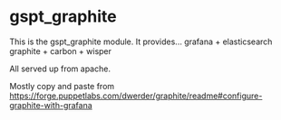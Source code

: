# gspt_graphite #

This is the gspt_graphite module. It provides...
grafana + elasticsearch 
graphite + carbon + wisper
 
All served up from apache. 

Mostly copy and paste from https://forge.puppetlabs.com/dwerder/graphite/readme#configure-graphite-with-grafana
